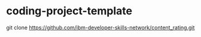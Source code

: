 # coding-project-template

git clone https://github.com/ibm-developer-skills-network/content_rating.git
